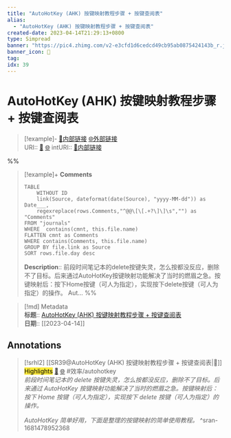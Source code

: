 ```yaml
---
title: "AutoHotKey (AHK) 按键映射教程步骤 + 按键查阅表"
alias: 
  - "AutoHotKey (AHK) 按键映射教程步骤 + 按键查阅表"
created-date: 2023-04-14T21:29:13+0800
type: Simpread
banner: "https://pic4.zhimg.com/v2-e3cfd1d6cedcd49cb95ab0875424143b_r.jpg "
banner_icon: 🔖
tag: 
idx: 39
---
```


# AutoHotKey (AHK) 按键映射教程步骤 + 按键查阅表

> [!example]- [🧷内部链接](<http://localhost:7026/unread/39>) [🌐外部链接](<https://zhuanlan.zhihu.com/p/348680863>)    
> URI:: [🧷](<http://localhost:7026/unread/39>) [🌐](<https://zhuanlan.zhihu.com/p/348680863>) 
> intURI:: [🧷内部链接](<http://localhost:7026/reading/39>)

%%
> [!example]+ **Comments**  
> ```dataview
> TABLE 
>     WITHOUT ID
>     link(Source, dateformat(date(Source), "yyyy-MM-dd")) as Date___, 
>     regexreplace(rows.Comments,"^@@\[\[.+?\]\]\s","") as "Comments"
> FROM "journals"
> WHERE  contains(cmnt, this.file.name)
> FLATTEN cmnt as Comments
> WHERE contains(Comments, this.file.name)
> GROUP BY file.link as Source
> SORT rows.file.day desc
> ```
>  **Description**:: 前段时间笔记本的delete按键失灵，怎么按都没反应，删除不了目标。后来通过AutoHotKey按键映射功能解决了当时的燃眉之急。按键映射后：按下Home按键（可人为指定），实现按下delete按键（可人为指定）的操作。 Aut…
%%

> [!md] Metadata  
> **标题**:: [AutoHotKey (AHK) 按键映射教程步骤 + 按键查阅表](https://zhuanlan.zhihu.com/p/348680863)  
> **日期**:: [[2023-04-14]]  

## Annotations


> [!srhl2] [[SR39@AutoHotKey (AHK) 按键映射教程步骤 + 按键查阅表|📄]] <mark style="background-color: #ffeb3b">Highlights</mark> [🧷](<http://localhost:7026/unread/39#id=1681478952368>) [🌐](<http://localhost:7026/reading/39#id=1681478952368>) #效率/autohotkey   
> _前段时间笔记本的 delete 按键失灵，怎么按都没反应，删除不了目标。后来通过 AutoHotKey 按键映射功能解决了当时的燃眉之急。按键映射后：按下 Home 按键（可人为指定），实现按下 delete 按键（可人为指定）的操作。_
> 
> _AutoHotKey 简单好用，下面是整理的按键映射的简单使用教程。_
> ^sran-1681478952368
 
 
